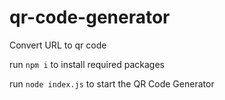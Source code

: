 # qr-code-generator

Convert URL to qr code

run `npm i` to install required packages

run `node index.js` to start the QR Code Generator

